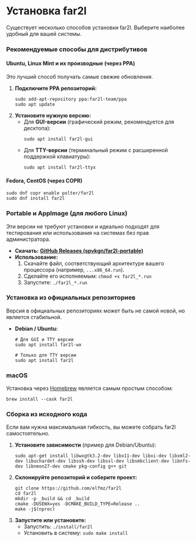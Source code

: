 # Установка far2l

Существует несколько способов установки far2l. Выберите наиболее удобный для вашей системы.

### Рекомендуемые способы для дистрибутивов

#### Ubuntu, Linux Mint и их производные (через PPA)

Это лучший способ получать самые свежие обновления.

1.  **Подключите PPA репозиторий:**
    ```shell
    sudo add-apt-repository ppa:far2l-team/ppa
    sudo apt update
    ```
2.  **Установите нужную версию:**
    *   Для **GUI-версии** (графический режим, рекомендуется для десктопа):
        ```shell
        sudo apt install far2l-gui
        ```
    *   Для **TTY-версии** (терминальный режим с расширенной поддержкой клавиатуры):
        ```shell
        sudo apt install far2l-ttyx
        ```

#### Fedora, CentOS (через COPR)
```shell
sudo dnf copr enable polter/far2l
sudo dnf install far2l
```

### Portable и AppImage (для любого Linux)

Эти версии не требуют установки и идеально подходят для тестирования или использования на системах без прав администратора.

*   **Скачать:** [**GitHub Releases (spvkgn/far2l-portable)**](https://github.com/spvkgn/far2l-portable/releases)
*   **Использование:**
    1.  Скачайте файл, соответствующий архитектуре вашего процессора (например, `...x86_64.run`).
    2.  Сделайте его исполняемым: `chmod +x far2l_*.run`
    3.  Запустите: `./far2l_*.run`

### Установка из официальных репозиториев

Версия в официальных репозиториях может быть не самой новой, но является стабильной.

*   **Debian / Ubuntu:**
    ```shell
    # Для GUI и TTY версии
    sudo apt install far2l-wx

    # Только для TTY версии
    sudo apt install far2l
    ```

### macOS

Установка через [Homebrew](https://brew.sh/) является самым простым способом:
```shell
brew install --cask far2l
```

### Сборка из исходного кода

Если вам нужна максимальная гибкость, вы можете собрать far2l самостоятельно.

1.  **Установите зависимости** (пример для Debian/Ubuntu):
    ```shell
    sudo apt-get install libwxgtk3.2-dev libx11-dev libxi-dev libxml2-dev libuchardet-dev libssh-dev libssl-dev libsmbclient-dev libnfs-dev libneon27-dev cmake pkg-config g++ git
    ```
2.  **Склонируйте репозиторий и соберите проект:**
    ```shell
    git clone https://github.com/elfmz/far2l
    cd far2l
    mkdir -p _build && cd _build
    cmake -DUSEWX=yes -DCMAKE_BUILD_TYPE=Release ..
    make -j$(nproc)
    ```
3.  **Запустите или установите:**
    *   Запустить: `./install/far2l`
    *   Установить в систему: `sudo make install`